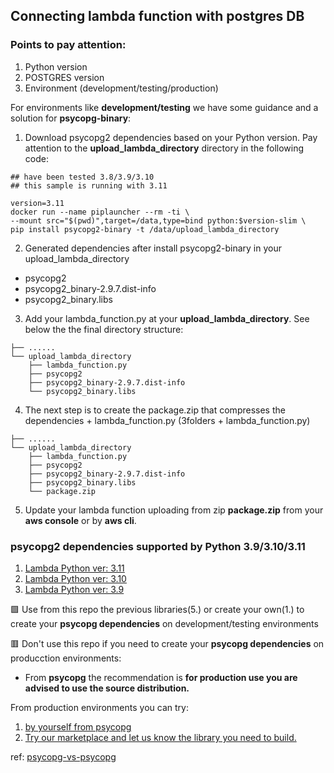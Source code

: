 ## Connecting lambda function with postgres DB 

### Points to pay attention:

1. Python version
2. POSTGRES version
3. Environment (development/testing/production)

For environments like **development/testing** we have some guidance and a solution for **psycopg-binary**:

1. Download psycopg2 dependencies based on your Python version. Pay attention to the **upload_lambda_directory** directory in the following code:  

```shell
## have been tested 3.8/3.9/3.10
## this sample is running with 3.11 
 
version=3.11 
docker run --name piplauncher --rm -ti \
--mount src="$(pwd)",target=/data,type=bind python:$version-slim \
pip install psycopg2-binary -t /data/upload_lambda_directory
```

2. Generated dependencies after install psycopg2-binary in your upload_lambda_directory 

* psycopg2
* psycopg2_binary-2.9.7.dist-info
* psycopg2_binary.libs

3. Add your lambda_function.py at your **upload_lambda_directory**. See below the the final directory structure:

```
├── ......
└── upload_lambda_directory
    ├── lambda_function.py
    ├── psycopg2
    ├── psycopg2_binary-2.9.7.dist-info
    └── psycopg2_binary.libs
 ```

4. The next step is to create the package.zip that compresses the dependencies + lambda_function.py (3folders + lambda_function.py)

```
├── ......
└── upload_lambda_directory
    ├── lambda_function.py
    ├── psycopg2
    ├── psycopg2_binary-2.9.7.dist-info
    ├── psycopg2_binary.libs
    └── package.zip
 ```

5. Update your lambda function uploading from zip **package.zip** from your **aws console** or by **aws cli**.

###  psycopg2 dependencies supported by Python **3.9/3.10/3.11**

1. [Lambda Python ver: 3.11](https://github.com/ldipotetjob/AWS/tree/main/serverless/lambda/dependencies/psycopg2/psycopg2_binary-ver3.11)
2. [Lambda Python ver: 3.10](https://github.com/ldipotetjob/AWS/tree/main/serverless/lambda/dependencies/psycopg2/psycopg2_binary-ver3.10)
3. [Lambda Python ver: 3.9](https://github.com/ldipotetjob/AWS/tree/main/serverless/lambda/dependencies/psycopg2/psycopg2_binary-ver3.9) 

🟩 Use from this repo the previous libraries(5.) or create your own(1.) to create your **psycopg dependencies** on development/testing environments 

🟥 Don't use this repo if you need to create your **psycopg dependencies** on producction environments: 

* From **psycopg** the recommendation is **for production use you are advised to use the source distribution.**


From production environments you can try:

1. [by yourself from psycopg](https://www.psycopg.org/docs/install.html#prerequisites) 
2. [Try our marketplace and let us know the library you need to build.](ldipotet@scadip.com)


ref: [psycopg-vs-psycopg](https://www.psycopg.org/docs/install.html#psycopg-vs-psycopg-binary)

